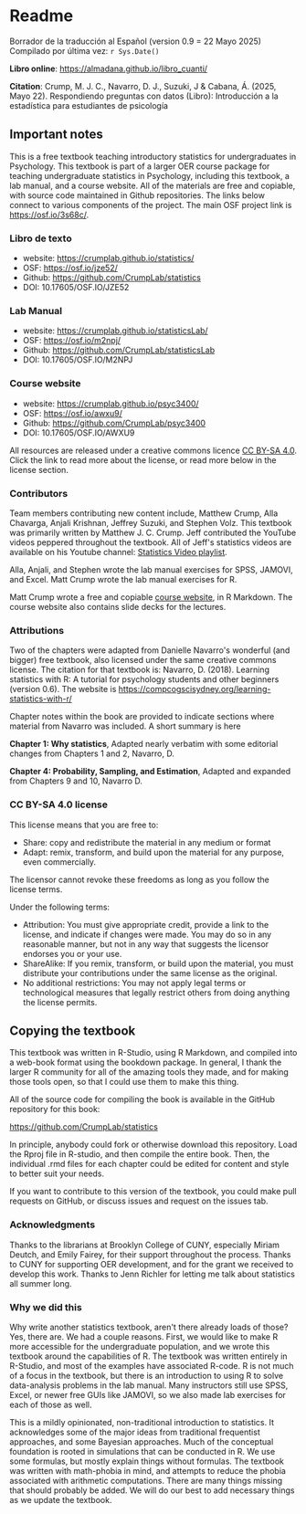 # Readme

Borrador de la traducción al Español (version 0.9 = 22 Mayo 2025) Compilado por última vez: `r Sys.Date()`

**Libro online**: <https://almadana.github.io/libro_cuanti/>

**Citation**: Crump, M. J. C., Navarro, D. J., Suzuki, J & Cabana, Á. (2025, Mayo 22). Respondiendo preguntas con datos (Libro): Introducción a la estadística para estudiantes de psicología

## Important notes

This is a free textbook teaching introductory statistics for undergraduates in Psychology. This textbook is part of a larger OER course package for teaching undergraduate statistics in Psychology, including this textbook, a lab manual, and a course website. All of the materials are free and copiable, with source code maintained in Github repositories. The links below connect to various components of the project. The main OSF project link is <https://osf.io/3s68c/>.

### Libro de texto

-   website: <https://crumplab.github.io/statistics/>
-   OSF: <https://osf.io/jze52/>
-   Github: <https://github.com/CrumpLab/statistics>
-   DOI: 10.17605/OSF.IO/JZE52

### Lab Manual

-   website: <https://crumplab.github.io/statisticsLab/>
-   OSF: <https://osf.io/m2npj/>
-   Github: <https://github.com/CrumpLab/statisticsLab>
-   DOI: 10.17605/OSF.IO/M2NPJ

### Course website

-   website: <https://crumplab.github.io/psyc3400/>
-   OSF: <https://osf.io/awxu9/>
-   Github: <https://github.com/CrumpLab/psyc3400>
-   DOI: 10.17605/OSF.IO/AWXU9

All resources are released under a creative commons licence [CC BY-SA 4.0](https://creativecommons.org/licenses/by-sa/4.0/). Click the link to read more about the license, or read more below in the license section.

### Contributors

Team members contributing new content include, Matthew Crump, Alla Chavarga, Anjali Krishnan, Jeffrey Suzuki, and Stephen Volz. This textbook was primarily written by Matthew J. C. Crump. Jeff contributed the YouTube videos peppered throughout the textbook. All of Jeff's statistics videos are available on his Youtube channel: [Statistics Video playlist](https://www.youtube.com/playlist?list=PLKXdxQAT3tCvuex_E1ZnQYaw897ELUSaI).

Alla, Anjali, and Stephen wrote the lab manual exercises for SPSS, JAMOVI, and Excel. Matt Crump wrote the lab manual exercises for R.

Matt Crump wrote a free and copiable [course website](https://crumplab.github.io/psyc3400/), in R Markdown. The course website also contains slide decks for the lectures.

### Attributions

Two of the chapters were adapted from Danielle Navarro's wonderful (and bigger) free textbook, also licensed under the same creative commons license. The citation for that textbook is: Navarro, D. (2018). Learning statistics with R: A tutorial for psychology students and other beginners (version 0.6). The website is <https://compcogscisydney.org/learning-statistics-with-r/>

Chapter notes within the book are provided to indicate sections where material from Navarro was included. A short summary is here

**Chapter 1: Why statistics**, Adapted nearly verbatim with some editorial changes from Chapters 1 and 2, Navarro, D.

**Chapter 4: Probability, Sampling, and Estimation**, Adapted and expanded from Chapters 9 and 10, Navarro D.

### CC BY-SA 4.0 license

This license means that you are free to:

-   Share: copy and redistribute the material in any medium or format
-   Adapt: remix, transform, and build upon the material for any purpose, even commercially.

The licensor cannot revoke these freedoms as long as you follow the license terms.

Under the following terms:

-   Attribution: You must give appropriate credit, provide a link to the license, and indicate if changes were made. You may do so in any reasonable manner, but not in any way that suggests the licensor endorses you or your use.
-   ShareAlike: If you remix, transform, or build upon the material, you must distribute your contributions under the same license as the original.
-   No additional restrictions: You may not apply legal terms or technological measures that legally restrict others from doing anything the license permits.

## Copying the textbook

This textbook was written in R-Studio, using R Markdown, and compiled into a web-book format using the bookdown package. In general, I thank the larger R community for all of the amazing tools they made, and for making those tools open, so that I could use them to make this thing.

All of the source code for compiling the book is available in the GitHub repository for this book:

<https://github.com/CrumpLab/statistics>

In principle, anybody could fork or otherwise download this repository. Load the Rproj file in R-studio, and then compile the entire book. Then, the individual .rmd files for each chapter could be edited for content and style to better suit your needs.

If you want to contribute to this version of the textbook, you could make pull requests on GitHub, or discuss issues and request on the issues tab.

### Acknowledgments

Thanks to the librarians at Brooklyn College of CUNY, especially Miriam Deutch, and Emily Fairey, for their support throughout the process. Thanks to CUNY for supporting OER development, and for the grant we received to develop this work. Thanks to Jenn Richler for letting me talk about statistics all summer long.

### Why we did this

Why write another statistics textbook, aren't there already loads of those? Yes, there are. We had a couple reasons. First, we would like to make R more accessible for the undergraduate population, and we wrote this textbook around the capabilities of R. The textbook was written entirely in R-Studio, and most of the examples have associated R-code. R is not much of a focus in the textbook, but there is an introduction to using R to solve data-analysis problems in the lab manual. Many instructors still use SPSS, Excel, or newer free GUIs like JAMOVI, so we also made lab exercises for each of those as well.

This is a mildly opinionated, non-traditional introduction to statistics. It acknowledges some of the major ideas from traditional frequentist approaches, and some Bayesian approaches. Much of the conceptual foundation is rooted in simulations that can be conducted in R. We use some formulas, but mostly explain things without formulas. The textbook was written with math-phobia in mind, and attempts to reduce the phobia associated with arithmetic computations. There are many things missing that should probably be added. We will do our best to add necessary things as we update the textbook.

